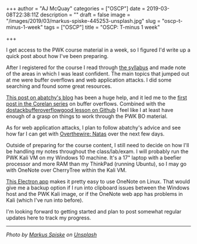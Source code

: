 +++
author = "AJ McQuay"
categories = ["OSCP"]
date = 2019-03-08T22:38:11Z
description = ""
draft = false
image = "/images/2019/03/markus-spiske-445253-unsplash.jpg"
slug = "oscp-t-minus-1-week"
tags = ["OSCP"]
title = "OSCP: T-minus 1 week"

+++

I get access to the PWK course material in a week, so I figured I'd write up a quick post about how I've been preparing.

After I registered for the course I read through [the syllabus](https://www.offensive-security.com/documentation/penetration-testing-with-kali.pdf) and made note of the areas in which I was least confident.  The main topics that jumped out at me were buffer overflows and web application attacks. I did some searching and found some great resources.

[This post on abatchy's blog](https://www.abatchy.com/2017/03/how-to-prepare-for-pwkoscp-noob) has been a huge help, and it led me to the [first post in the Corelan series](https://www.corelan.be/index.php/2009/07/19/exploit-writing-tutorial-part-1-stack-based-overflows/) on buffer overflows. Combined with the [dostackbufferoverflowgood lesson on Github](https://github.com/justinsteven/dostackbufferoverflowgood) I feel like I at least have enough of a grasp on things to work through the PWK BO material.

As for web application attacks, I plan to follow abatchy's advice and see how far I can get with [Overthewire: Natas](http://overthewire.org/wargames/natas/) over the next few days.

Outside of preparing for the course content, I still need to decide on how I'll be handling my notes throughout the class/lab/exam.  I will probably run the PWK Kali VM on my Windows 10 machine.  It's a 17" laptop with a beefier processor and more RAM than my ThinkPad (running Ubuntu), so I may go with OneNote over CherryTree within the Kali VM.

[This Electron app](https://github.com/patrikx3/onenote) makes it pretty easy to use OneNote on Linux. That would give me a backup option if I run into clipboard issues between the Windows host and the PWK Kali image, or if the OneNote web app has problems in Kali (which I've run into before).

I'm looking forward to getting started and plan to post somewhat regular updates here to track my progress.

---

_Photo by [Markus Spiske](https://unsplash.com/photos/FXFz-sW0uwo?utm_source=unsplash&utm_medium=referral&utm_content=creditCopyText) on [Unsplash](https://unsplash.com/search/photos/hacker?utm_source=unsplash&utm_medium=referral&utm_content=creditCopyText)_

